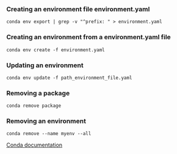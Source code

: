 
### Creating an environment file environment.yaml

```
conda env export | grep -v "^prefix: " > environment.yaml
```

### Creating an environment from a environment.yaml file

```
conda env create -f environment.yaml
```

### Updating an environment 

```
conda env update -f path_environment_file.yaml
```

### Removing a package
```
conda remove package
```

### Removing an environment
```
conda remove --name myenv --all
```


[Conda documentation](https://docs.conda.io/projects/conda/en/latest/commands.html)

